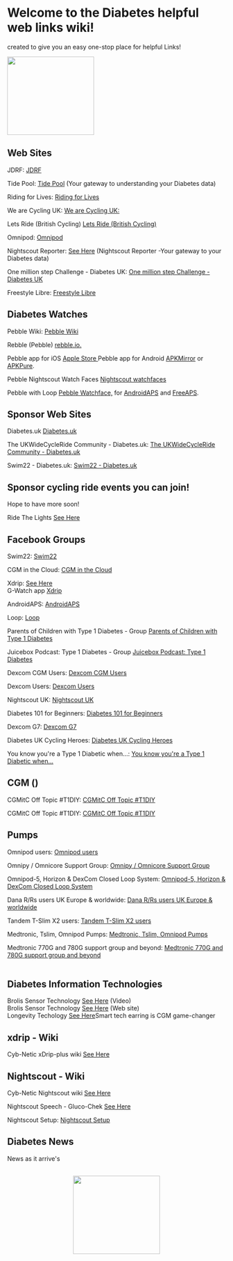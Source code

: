 # Welcome to the Diabetes helpful web links wiki!

 created to give you an easy one-stop place for helpful Links!


<img src="https://media.giphy.com/media/lNjpNhi82csekMFe3r/giphy.gif" width="200" height="180" /><br>

## Web Sites

JDRF: <a href="https://jdrf.org.uk/information-support/about-type-1-diabetes/?gclid=CjwKCAjw77WVBhBuEiwAJ-YoJMKWGEHD9mZVCQJ6g2XTwbkuIU6fRSgAbHjncLVcvIfGbzb8obeFSBoCBBgQAvD_BwE" target="_blank" title="Tide Pool">JDRF</a><br>

Tide Pool: <a href="https://www.tidepool.org/" target="_blank" title="Tide Pool">Tide Pool</a> (Your gateway to understanding your Diabetes data)<br>

Riding for Lives: <a href="https://staging2.riding4lives.uk/?fbclid=IwAR3mifb-ZE5o5-aZjzvbZuuVnF0KDuQO5Go8Mt6j1Wp-XbTr_7BimK52By0" title="Riding for lives">Riding for Lives</a><br>

We are Cycling UK:  <a href="https://www.cyclinguk.org/join?gclid=CjwKCAjwgISIBhBfEiwALE19Sc_JwoxwmKLhSA9Tyz28aN1Ca7CbvZw8D-DSKLPDC6BUOPiW8YiOehoCoh4QAvD_BwE" target="_blank" title="We are Cycling UK ">We are Cycling UK:</a><br>

Lets Ride (British Cycling)  <a href="https://www.letsride.co.uk/rides?find_type=%2Frides&location=BB6+7LG&lat=53.7820203&lng=-2.4139344000000165&permitted_gender=true&has_booking_spaces=true&radius=10&with_rides=3&date_from=19%2F04%2F2019&date_to=19%2F07%2F2019" target="_blank" title="Lets Ride (British Cycling) ">Lets Ride (British Cycling)</a><br>

Omnipod: <a href="https://www.omnipod.com/en-gb" target="_blank"> Omnipod</a><br>

Nightscout Reporter: <a href="https://nightscout-reporter.zreptil.de/beta/?fbclid=IwAR1z__f2IedJVQAqq1l9dFnsAuoJyXR7Qy1AlDk7gNeCAXrSlnEypqgfZJw
" target="_blank" title="Tide Pool">See Here</a> (Nightscout Reporter -Your gateway to your Diabetes data)<br>

One million step Challenge - Diabetes UK: <a href="https://step.diabetes.org.uk/" target="_blank" title="One million step Challenge - Diabetes Uk">One million step Challenge - Diabetes UK</a><br>

Freestyle Libre: <a href="https://www.freestylelibre.co.uk/libre/" target="_blank" title="Freestyle Libre">Freestyle Libre</a><br>

## Diabetes Watches<br>

Pebble Wiki: <a href="https://github.com/pebble-dev/wiki/wiki" target="_blank" title="pebble Wiki">Pebble Wiki</a><br>

Rebble (Pebble) <a href="https://rebble.io/" target="_blank">rebble.io.</a><br>

Pebble app for iOS <a href="https://apps.apple.com/us/app/pebble/id957997620" target="_blank"> Apple Store </a>
Pebble app for Android <a href="https://www.apkmirror.com/apk/pebble-technology-corp/pebble/pebble-4-4-2-1405-62d45d7d7-endframe-release/pebble-4-4-2-1405-62d45d7d7-endframe-android-apk-download/" target="_blank">APKMirror</a> or <a href="https://apkpure.com/it/pebble/com.getpebble.android.basalt" target="_blank">APKPure</a>.<br>

Pebble Nightscout Watch Faces <a href="https://apps.rebble.io/en_US/search/watchfaces/1?query=nightscout" target="_blank">Nightscout watchfaces</a><br>

Pebble with Loop <a href="https://loopkit.github.io/loopdocs/nightscout/pebble/" target="_blank">Pebble Watchface,</a> for <a href="https://androidaps.readthedocs.io/en/latest/Configuration/Watchfaces.html#pebble" target="_blank">AndroidAPS</a> and <a href="https://github.com/mddub/pancreabble" target="_blank">FreeAPS</a>.



## Sponsor Web Sites

Diabetes.uk <a href="https://www.diabetes.org.uk/" target="_blank" title="Diabetes Uk Web site">Diabetes.uk</a><br>

The UKWideCycleRide Community - Diabetes.uk: <a href="https://cycle.diabetes.org.uk/?gclid=CjwKCAjwgISIBhBfEiwALE19SWE-1-IopgttOT0R5YxKNBT8bZltGZT1-GisxxCK5WcesSfY9yurcRoCHuoQAvD_BwE" target="_blank" title="The #UKWideCycleRide Community - Diabetes Uk">The UKWideCycleRide Community - Diabetes.uk </a><br>

Swim22 - Diabetes.uk: <a href="https://swim22.diabetes.org.uk/" target="_blank" title="Swim22 - Diabetes Uk">Swim22 - Diabetes.uk</a><br>

## Sponsor cycling ride events you can join!
Hope to have more soon!


Ride The Lights <a href="https://www.visitblackpool.com/things-to-do/events/ride-the-lights/?fbclid=IwAR2Nu16vjixmeDWUuuqSN3rd3sQsGZDVfo2fqv4kHEIw7CKIBLGebFxi91U" target="_blank" title="Ride The Lights">See Here</a><br>

## Facebook Groups

Swim22:  <a href="https://www.facebook.com/Tamarahmcphie22" title="Swim22">Swim22</a><br>

CGM in the Cloud: <a href="https://www.facebook.com/groups/cgm in the cloud/" title="CGM in the Cloud">CGM in the Cloud</a><br>

Xdrip: <a href="https://www.facebook.com/groups/xDripG5/" title="Xdrip">See Here</a><br>
G-Watch app <a href= "https://www.facebook.com/groups/304670184064267/?ref=pages_group_cta/" title="SamsungG-Watch app">Xdrip</a><br>

AndroidAPS: <a href="https://www.facebook.com/groups/AndroidAPSUsers/posts/2932550243633040" title="AndroidAPS">AndroidAPS</a><br>

Loop: <a href="https://www.facebook.com/groups/TheLoopedGroup" target="_blank"> Loop</a><br>

Parents of Children with Type 1 Diabetes - Group <a href="https://www.facebook.com/groups/104811746342626" target="_blank"> Parents of Children with Type 1 Diabetes</a><br>

Juicebox Podcast: Type 1 Diabetes - Group <a href="https://www.facebook.com/groups/boldwithinsulin/" target="_blank"> Juicebox Podcast: Type 1 Diabetes</a><br>

Dexcom CGM Users: <a href="https://www.facebook.com/groups/268385496689037" target="_blank"> Dexcom CGM Users</a><br>

Dexcom Users: <a href="https://www.facebook.com/groups/1691039397784554" target="_blank"> Dexcom Users</a><br>

Nightscout UK: <a href="https://www.facebook.com/groups/nightscoutUK" target="_blank"> Nightscout UK</a><br>

Diabetes 101 for Beginners: <a href="https://www.facebook.com/groups/252995116355123" target="_blank"> Diabetes 101 for Beginners</a><br>

Dexcom G7: <a href="https://www.facebook.com/groups/235546917779339" target="_blank"> Dexcom G7</a><br>

Diabetes UK Cycling Heroes: <a href="https://www.facebook.com/groups/435526556616007" target="_blank"> Diabetes UK Cycling Heroes</a><br>

You know you're a Type 1 Diabetic when...: <a href="https://www.facebook.com/groups/245031082351346" target="_blank"> You know you're a Type 1 Diabetic when...</a><br>

## CGM ()

CGMitC Off Topic #T1DIY: <a href="https://www.facebook.com/groups/CGMITCOFFTOPIC" target="_blank"> CGMitC Off Topic #T1DIY</a><br>

CGMitC Off Topic #T1DIY: <a href="https://www.facebook.com/groups/CGMITCOFFTOPIC" target="_blank"> CGMitC Off Topic #T1DIY</a><br>

## Pumps

Omnipod users: <a href="https://www.facebook.com/groups/169768006383549" target="_blank"> Omnipod users</a><br>

Omnipy / Omnicore Support Group: <a href="https://www.facebook.com/groups/2141146659318874" target="_blank"> Omnipy / Omnicore Support Group</a><br>

Omnipod-5, Horizon & DexCom Closed Loop System: <a href="https://www.facebook.com/groups/CGMITCOFFTOPIC" target="_blank"> Omnipod-5, Horizon & DexCom Closed Loop System</a><br>

Dana R/Rs users UK Europe & worldwide: <a href="https://www.facebook.com/groups/866934546825995" target="_blank"> Dana R/Rs users UK Europe & worldwide</a><br>

Tandem T-Slim X2 users: <a href="https://www.facebook.com/groups/2258338087737691" target="_blank"> Tandem T-Slim X2 users</a><br>

Medtronic, Tslim, Omnipod Pumps: <a href="https://www.facebook.com/groups/137477019732091" target="_blank"> Medtronic, Tslim, Omnipod Pumps</a><br>

Medtronic 770G and 780G support group and beyond: <a href="https://www.facebook.com/groups/262289741599090" target="_blank"> Medtronic 770G and 780G support group and beyond </a><br><br>

## Diabetes Information Technologies

Brolis Sensor Technology <a href="https://www.youtube.com/watch?v=Nu9rQ-HwVFU" title="Brolis Sensor Technology">See Here</a> (Video)<br>
Brolis Sensor Technology <a href="https://brolis-sensor.com/" title="Brolis Sensor Technology Web site">See Here</a> (Web site)<br>
Longevity Techology <a href="https://www.longevity.technology/smart-tech-earring-is-cgm-game-changer/" title="Longevity Techology ">See Here</a>Smart tech earring is CGM game-changer<br>

## xdrip - Wiki

Cyb-Netic xDrip-plus wiki <a href="https://github.com/Atlas-Night-Out/xDrip-plus/wiki" title="Cyb-Netic xDrip-plus wiki">See Here</a><br>

## Nightscout - Wiki

Cyb-Netic Nightscout wiki <a href="https://github.com/Atlas-Night-Out/xDrip-plus/wiki" title="Cyb-Netic xDrip-plus wiki">See Here</a><br>

Nightscout Speech - Gluco-Chek <a href="https://atlas-night-out.github.io/gluco-check/" title="Cyb-Netic Nightscout Gluco-Check">See Here</a><br>

Nightscout Setup: <a href="https://atlas-night-out.github.io/my-project/user-guide/Setting_up_Github_Account_part1/" target="_blank"> Nightscout Setup</a><br>



## Diabetes News
News as it arrive's<br><br>

<p align="center">
<img src="https://media.giphy.com/media/S2g8fOg4oFYyWg4STt/giphy.gif" width="200" height="180" /><br>
</p>



